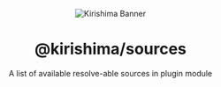 <div align="center">

![Kirishima Banner](https://i.kagchi.my.id/kirishima-ship-banner.jpg)

# @kirishima/sources

A list of available resolve-able sources in plugin module

</div>
